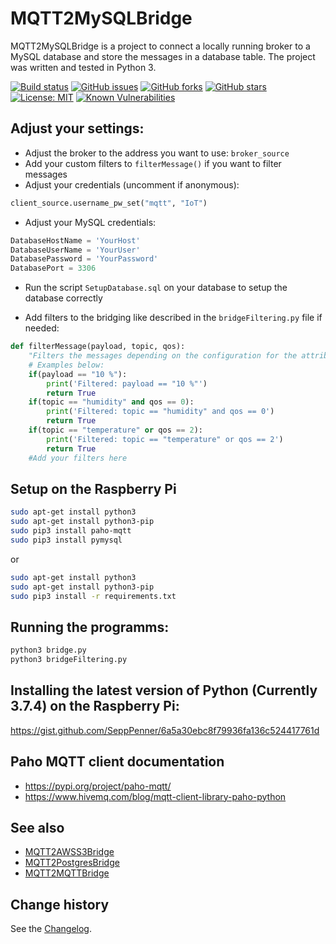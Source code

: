 # MQTT2MySQLBridge

MQTT2MySQLBridge is a project to connect a locally running broker to a MySQL database and store the messages in a database table. The project was written and tested in Python 3.

[![Build status](https://ci.appveyor.com/api/projects/status/69v4b50ts5639ev4?svg=true)](https://ci.appveyor.com/project/SeppPenner/mqtt2mysqlbridge)
[![GitHub issues](https://img.shields.io/github/issues/SeppPenner/MQTT2MySQLBridge.svg)](https://github.com/SeppPenner/MQTT2MySQLBridge/issues)
[![GitHub forks](https://img.shields.io/github/forks/SeppPenner/MQTT2MySQLBridge.svg)](https://github.com/SeppPenner/MQTT2MySQLBridge/network)
[![GitHub stars](https://img.shields.io/github/stars/SeppPenner/MQTT2MySQLBridge.svg)](https://github.com/SeppPenner/MQTT2MySQLBridge/stargazers)
[![License: MIT](https://img.shields.io/badge/License-MIT-blue.svg)](https://raw.githubusercontent.com/SeppPenner/MQTT2MySQLBridge/master/License.txt)
[![Known Vulnerabilities](https://snyk.io/test/github/SeppPenner/MQTT2MySQLBridge/badge.svg)](https://snyk.io/test/github/SeppPenner/MQTT2MySQLBridge) 

## Adjust your settings:

* Adjust the broker to the address you want to use: `broker_source`
* Add your custom filters to `filterMessage()` if you want to filter messages
* Adjust your credentials (uncomment if anonymous): 

```python
client_source.username_pw_set("mqtt", "IoT")
```

* Adjust your MySQL credentials:

```python
DatabaseHostName = 'YourHost'
DatabaseUserName = 'YourUser'
DatabasePassword = 'YourPassword'
DatabasePort = 3306
```

* Run the script `SetupDatabase.sql` on your database to setup the database correctly

* Add filters to the bridging like described in the `bridgeFiltering.py` file if needed:

```python
def filterMessage(payload, topic, qos):
	"Filters the messages depending on the configuration for the attributes payload, topic and QoS. 'True' means that the message is not forwarded."
	# Examples below:
	if(payload == "10 %"):
		print('Filtered: payload == "10 %"')
		return True
	if(topic == "humidity" and qos == 0):
		print('Filtered: topic == "humidity" and qos == 0')
		return True
	if(topic == "temperature" or qos == 2):
		print('Filtered: topic == "temperature" or qos == 2')
		return True
	#Add your filters here
```

## Setup on the Raspberry Pi

```bash
sudo apt-get install python3
sudo apt-get install python3-pip
sudo pip3 install paho-mqtt
sudo pip3 install pymysql
```

or

```bash
sudo apt-get install python3
sudo apt-get install python3-pip
sudo pip3 install -r requirements.txt
```

## Running the programms:

```bash
python3 bridge.py
python3 bridgeFiltering.py
```

## Installing the latest version of Python (Currently 3.7.4) on the Raspberry Pi:

https://gist.github.com/SeppPenner/6a5a30ebc8f79936fa136c524417761d

## Paho MQTT client documentation

* https://pypi.org/project/paho-mqtt/
* https://www.hivemq.com/blog/mqtt-client-library-paho-python

## See also

* [MQTT2AWSS3Bridge](https://github.com/SeppPenner/MQTT2AWSS3Bridge)
* [MQTT2PostgresBridge](https://github.com/SeppPenner/MQTT2PostgresBridge)
* [MQTT2MQTTBridge](https://github.com/SeppPenner/MQTT2MQTTBridge)

Change history
--------------

See the [Changelog](https://github.com/SeppPenner/MQTT2MySQLBridge/blob/master/Changelog.md).